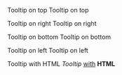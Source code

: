 ﻿<BSButton Color="BSColor.Secondary" DataId="topTooltip">Tooltip on top</BSButton>
<BSTooltip Placement="Placement.Top" Target="topTooltip">Tooltip on top</BSTooltip>

<BSButton Color="BSColor.Secondary" DataId="rightTooltip">Tooltip on right</BSButton>
<BSTooltip Placement="Placement.Right" Target="rightTooltip">Tooltip on right</BSTooltip>

<BSButton Color="BSColor.Secondary" DataId="bottomTooltip">Tooltip on bottom</BSButton>
<BSTooltip Placement="Placement.Bottom" Target="bottomTooltip">Tooltip on bottom</BSTooltip>

<BSButton Color="BSColor.Secondary" DataId="leftTooltip">Tooltip on left</BSButton>
<BSTooltip Placement="Placement.Left" Target="leftTooltip">Tooltip on left</BSTooltip>

<BSButton Color="BSColor.Secondary" DataId="htmlTooltip">Tooltip with HTML</BSButton>
<BSTooltip Placement="Placement.Top" Target="htmlTooltip"><em>Tooltip</em> <u>with</u> <b>HTML</b></BSTooltip>